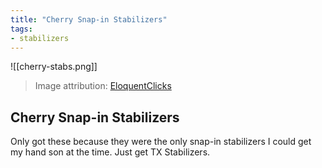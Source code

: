 ```yaml
---
title: "Cherry Snap-in Stabilizers"
tags:
- stabilizers
---
```


![[cherry-stabs.png]]

> Image attribution: [EloquentClicks](https://www.eloquentclicks.com/product/original-cherry-pcb-mount-stabilizers/)

## Cherry Snap-in Stabilizers

Only got these because they were the only snap-in stabilizers I could get my hand son at the time. Just get TX Stabilizers.

